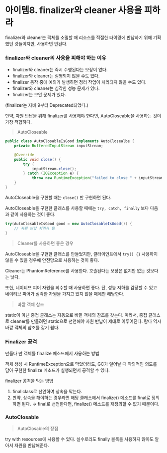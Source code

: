 # 아이템8. finalizer와 cleaner 사용을 피하라

finalizer와 cleaner는 객체를 소멸할 때 리소스를 적절한 타이밍에 반납하기 위해 기획했던 것들이지만, 사용하면 안된다.

### finalizer와 cleaner의 사용을 피해야 하는 이유

- finalizer와 cleaner는 즉시 수행된다는 보장이 없다.
- finalizer와 cleaner는 실행되지 않을 수도 있다.
- finalizer 동작 중에 예외가 발생하면 정리 작업이 처리되지 않을 수도 있다.
- finalizer와 cleaner는 심각한 성능 문제가 있다.
- finalizer는 보안 문제가 있다.

(finalizer는 자바 9부터 Deprecated되었다.)

만약, 자원 반납을 위해 finalizer를 사용해야 한다면, AutoCloseable을 사용하는 것이 가장 적합하다.

> AutoCloseable

```java
public class AutoClosableIsGood implements AutoClosealbe {
	private BufferedInputStream inputStream;

	@Override
	public void close() {
		try {
			inputStream.close();
		} catch (IOException e) {
			throw new RuntimeException("failed to close " + inputStream);
	}
}
```

AutoCloseable을 구현할 때는 `close()` 만 구현하면 된다.

AutoCloseable을 구현한 클래스를 사용할 때에는 `try, catch, finally` 보다 다음과 같이 사용하는 것이 좋다.

```java
try(AutoClosableIsGood good = new AutoClosableIsGood()) {
	// 자원 반납 처리가 됨
}
```

> Cleaner를 사용하면 좋은 경우

AutoCloseable을 구현한 클래스를 만들었지만, 클라이언트에서 `try() {}` 사용하지 않을 수 있을 경우에 안전망으로 사용하는 것이 좋다.

Cleaner는 PhantomReference를 사용한다. 호출된다는 보장은 없지만 없는 것보다는 낫다.

또한, 네이티브 피어 자원을 회수할 때 사용하면 좋다.
단, 성능 저하를 감당할 수 있고 네이티브 피어가 심각한 자원을 가지고 있지 않을 때에만 해당한다.

> 바깥 객체 참조

static이 아닌 중첩 클래스는 자동으로 바깥 객체의 참조를 갖는다. 따라서, 중첩 클래스로 cleaner를 만들려면 static으로 선언해야 자원 반납이 제대로 이루어진다.
람다 역시 바깥 객체의 참조를 갖기 쉽다.

### Finalizer 공격

만들다 만 객체를 finalize 메소드에서 사용하는 방법

객체 생성 시 RuntimeException으로 막았더라도, GC가 일어날 때 악의적인 의도를 담아 구현한 finalize 메소드가 실행되면서 공격할 수 있다.

finalizer 공격을 막는 방법

1. final class로 선언하여 상속을 막는다.
2. 만약, 상속을 해야하는 경우라면 해당 클래스에서 finalize() 메소드를 final로 정의하면 된다. → final로 선언한다면, finalize() 메소드를 재정의할 수 없기 때문이다.

### AutoClosable

> AutoClosable의 장점

try with resources에 사용할 수 있다.
실수로라도 finally 블록을 사용하지 않아도 알아서 자원을 반납해준다.
